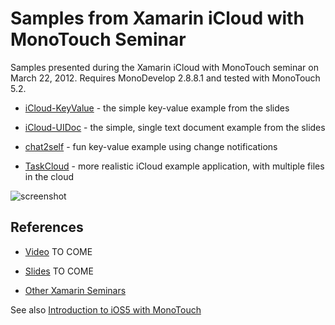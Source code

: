 Samples from Xamarin iCloud with MonoTouch Seminar
==================================================

Samples presented during the Xamarin iCloud with MonoTouch seminar on March 22, 2012. Requires MonoDevelop 2.8.8.1 and tested with MonoTouch 5.2.

* [iCloud-KeyValue](https://github.com/xamarin/Seminars/tree/master/2012-03-22-iCloud/iCloud-KeyValue) - the simple key-value example from the slides

* [iCloud-UIDoc](https://github.com/xamarin/Seminars/tree/master/2012-03-22-iCloud/iCloud-UIDoc) - the simple, single text document example from the slides

* [chat2self](https://github.com/xamarin/Seminars/tree/master/2012-03-22-iCloud/Chat2self) - fun key-value example using change notifications

* [TaskCloud](https://github.com/xamarin/Seminars/tree/master/2012-03-22-iCloud/TaskCloud) - more realistic iCloud example application, with multiple files in the cloud


![screenshot](https://raw.github.com/xamarin/Seminars/master/2012-03-22-iCloud/icloud-overview.png "iCloud Overview") 

References
----------

* [Video](http://www.youtube.com/) TO COME

* [Slides](http://www.slideshare.net/Xamarin/) TO COME

* [Other Xamarin Seminars](http://xamarin.com/seminars)

See also [Introduction to iOS5 with MonoTouch](http://docs.xamarin.com/ios/tutorials/Introduction_to_iOS_5)